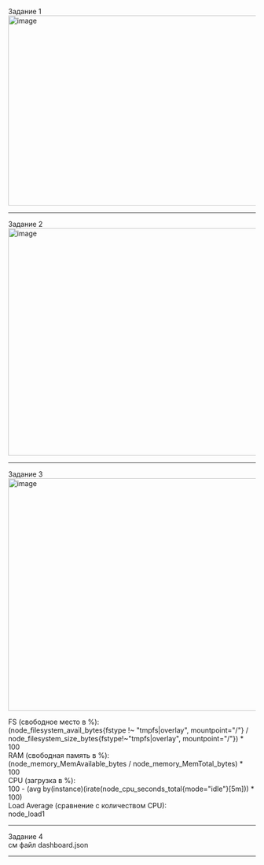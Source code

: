 Задание 1  
<img width="974" height="386" alt="image" src="https://github.com/user-attachments/assets/66b0ee80-b141-4f03-81a8-df9579727c64" />  

---  
Задание 2  
<img width="974" height="462" alt="image" src="https://github.com/user-attachments/assets/786de719-8ea8-4ed4-b1dd-5ea507417404" />  

---  
Задание 3  
<img width="974" height="472" alt="image" src="https://github.com/user-attachments/assets/753e85dd-20d6-4ffb-b34c-61cdfa017c5a" />  

FS (свободное место в %):  
(node_filesystem_avail_bytes{fstype !~ "tmpfs|overlay", mountpoint="/"} / node_filesystem_size_bytes{fstype!~"tmpfs|overlay", mountpoint="/"}) * 100  
RAM (свободная память в %):  
(node_memory_MemAvailable_bytes / node_memory_MemTotal_bytes) * 100  
CPU (загрузка в %):  
100 - (avg by(instance)(irate(node_cpu_seconds_total{mode="idle"}[5m])) * 100)  
Load Average (сравнение с количеством CPU):  
node_load1  

---  

Задание 4  
см файл dashboard.json

---
